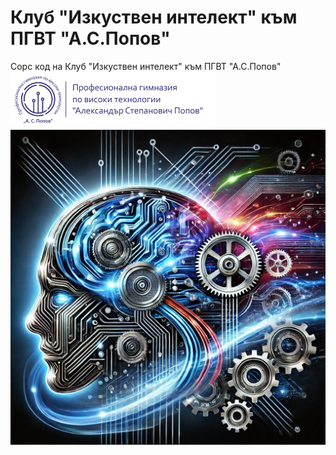 # Клуб "Изкуствен интелект" към ПГВТ "А.С.Попов"

Сорс код на Клуб "Изкуствен интелект" към ПГВТ "А.С.Попов"
<br/>
![Logo](./assets/popov-logo.png)
<br/>
![Logo](./assets/club-image.png)
